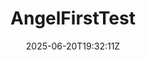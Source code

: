 ---
title: "AngelFirstTest"
description: 
date: 2025-06-20T19:32:11Z
image: 
math: 
license: 
hidden: false
comments: true
draft: false
---